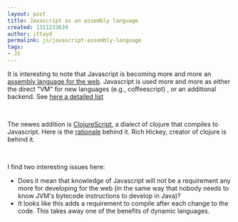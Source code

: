 ```yaml
---
layout: post
title: Javascript as an assembly language
created: 1311233639
author: ittayd
permalink: js/javascript-assembly-language
tags:
- JS
---
```

<p>It is interesting to note that Javascript is becoming more and more an <a href="http://www.hanselman.com/blog/JavaScriptIsAssemblyLanguageForTheWebSematicMarkupIsDeadCleanVsMachinecodedHTML.aspx">assembly language for the web</a>. Javascript is used more and more as either the direct &quot;VM&quot; for new languages (e.g., coffeescript) , or an additional backend. See <a href="https://github.com/jashkenas/coffee-script/wiki/List-of-languages-that-compile-to-JS">here a detailed list</a></p>
<p>&nbsp;</p>
<p>The newes addition is <a href="https://github.com/clojure/clojurescript">ClojureScript</a>, a dialect of clojure that compiles to Javascript. Here is the <a href="https://github.com/clojure/clojurescript/wiki/Rationale">rationale</a> behind it. Rich Hickey, creator of clojure is behind it.</p>
<p>&nbsp;</p>
<p>I&nbsp;find two interesting issues here:</p>
<ul>
    <li>Does it mean that knowledge of Javascript will not be a requirement any more for developing for the web (in the same way that nobody needs to know JVM's bytecode instructions to develop in Java)?</li>
    <li>It looks like this adds a requirement to compile after each change to the code. This takes away one of the benefits of dynamic languages.</li>
</ul>
